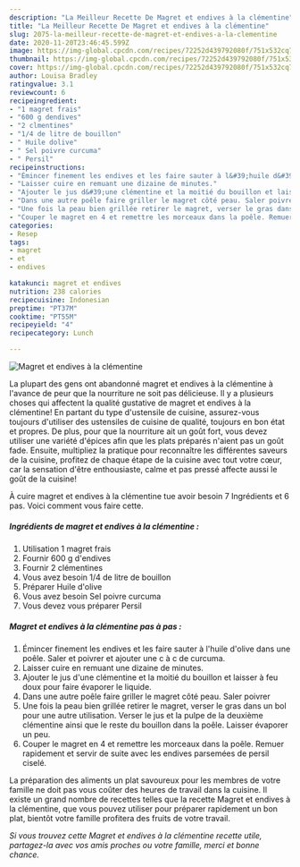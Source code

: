 ```yaml
---
description: "La Meilleur Recette De Magret et endives à la clémentine"
title: "La Meilleur Recette De Magret et endives à la clémentine"
slug: 2075-la-meilleur-recette-de-magret-et-endives-a-la-clementine
date: 2020-11-20T23:46:45.599Z
image: https://img-global.cpcdn.com/recipes/72252d439792080f/751x532cq70/magret-et-endives-a-la-clementine-photo-principale-de-la-recette.jpg
thumbnail: https://img-global.cpcdn.com/recipes/72252d439792080f/751x532cq70/magret-et-endives-a-la-clementine-photo-principale-de-la-recette.jpg
cover: https://img-global.cpcdn.com/recipes/72252d439792080f/751x532cq70/magret-et-endives-a-la-clementine-photo-principale-de-la-recette.jpg
author: Louisa Bradley
ratingvalue: 3.1
reviewcount: 6
recipeingredient:
- "1 magret frais"
- "600 g dendives"
- "2 clmentines"
- "1/4 de litre de bouillon"
- " Huile dolive"
- " Sel poivre curcuma"
- " Persil"
recipeinstructions:
- "Émincer finement les endives et les faire sauter à l&#39;huile d&#39;olive dans une poêle. Saler et poivrer et ajouter une c à c de curcuma."
- "Laisser cuire en remuant une dizaine de minutes."
- "Ajouter le jus d&#39;une clémentine et la moitié du bouillon et laisser à feu doux pour faire évaporer le liquide."
- "Dans une autre poêle faire griller le magret côté peau. Saler poivrer"
- "Une fois la peau bien grillée retirer le magret, verser le gras dans un bol pour une autre utilisation. Verser le jus et la pulpe de la deuxième clémentine ainsi que le reste du bouillon dans la poêle. Laisser évaporer un peu."
- "Couper le magret en 4 et remettre les morceaux dans la poêle. Remuer rapidement et servir de suite avec les endives parsemées de persil ciselé."
categories:
- Resep
tags:
- magret
- et
- endives

katakunci: magret et endives 
nutrition: 238 calories
recipecuisine: Indonesian
preptime: "PT37M"
cooktime: "PT55M"
recipeyield: "4"
recipecategory: Lunch

---
```



![Magret et endives à la clémentine](https://img-global.cpcdn.com/recipes/72252d439792080f/751x532cq70/magret-et-endives-a-la-clementine-photo-principale-de-la-recette.jpg)

La plupart des gens ont abandonné magret et endives à la clémentine à l'avance de peur que la nourriture ne soit pas délicieuse. Il y a plusieurs choses qui affectent la qualité gustative de magret et endives à la clémentine! En partant du type d'ustensile de cuisine, assurez-vous toujours d'utiliser des ustensiles de cuisine de qualité, toujours en bon état et propres. De plus, pour que la nourriture ait un goût fort, vous devez utiliser une variété d'épices afin que les plats préparés n'aient pas un goût fade. Ensuite, multipliez la pratique pour reconnaître les différentes saveurs de la cuisine, profitez de chaque étape de la cuisine avec tout votre cœur, car la sensation d'être enthousiaste, calme et pas pressé affecte aussi le goût de la cuisine!

<!--inarticleads1-->

À cuire magret et endives à la clémentine tue avoir besoin 7 Ingrédients et 6 pas. Voici comment vous faire cette.

##### Ingrédients de magret et endives à la clémentine :

1. Utilisation 1 magret frais
1. Fournir 600 g d&#39;endives
1. Fournir 2 clémentines
1. Vous avez besoin 1/4 de litre de bouillon
1. Préparer  Huile d&#39;olive
1. Vous avez besoin  Sel poivre curcuma
1. Vous devez vous préparer  Persil




<!--inarticleads2-->

##### Magret et endives à la clémentine pas à pas :

1. Émincer finement les endives et les faire sauter à l&#39;huile d&#39;olive dans une poêle. Saler et poivrer et ajouter une c à c de curcuma.
1. Laisser cuire en remuant une dizaine de minutes.
1. Ajouter le jus d&#39;une clémentine et la moitié du bouillon et laisser à feu doux pour faire évaporer le liquide.
1. Dans une autre poêle faire griller le magret côté peau. Saler poivrer
1. Une fois la peau bien grillée retirer le magret, verser le gras dans un bol pour une autre utilisation. Verser le jus et la pulpe de la deuxième clémentine ainsi que le reste du bouillon dans la poêle. Laisser évaporer un peu.
1. Couper le magret en 4 et remettre les morceaux dans la poêle. Remuer rapidement et servir de suite avec les endives parsemées de persil ciselé.




<!--inarticleads1-->

<p>
La préparation des aliments un plat savoureux pour les membres de votre famille ne doit pas vous coûter des heures de travail dans la cuisine. Il existe un grand nombre de recettes telles que la recette Magret et endives à la clémentine, que vous pouvez utiliser pour préparer rapidement un bon plat, bientôt votre famille profitera des fruits de votre travail.
</p>

<p>
<i>Si vous trouvez cette Magret et endives à la clémentine recette utile, partagez-la avec vos amis proches ou votre famille, merci et bonne chance.</i>
</p>
